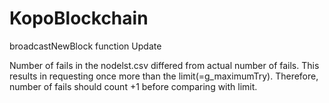 # KopoBlockchain <Team5>

broadcastNewBlock function Update

Number of fails in the nodelst.csv differed from actual number of fails.
This results in requesting once more than the limit(=g_maximumTry).
Therefore, number of fails should count +1 before comparing with limit.
